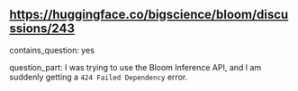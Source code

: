 ## https://huggingface.co/bigscience/bloom/discussions/243

contains_question: yes

question_part: I was trying to use the Bloom Inference API, and I am suddenly getting a `424 Failed Dependency` error. 
